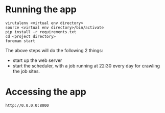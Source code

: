 Running the app
===============

    virutalenv <virtual env directory>
    source <virtual env directory>/bin/activate
    pip install -r requirements.txt
    cd <project directory>
    foreman start

 The above steps will do the following 2 things:
 - start up the web server
 - start the scheduler, with a job running at 22:30 every day for crawling the job sites.

Accessing the app
=================
    
    http://0.0.0.0:8000